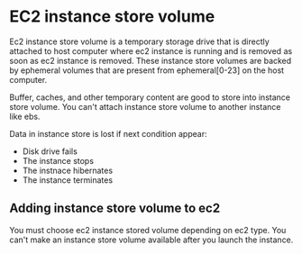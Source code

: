 # EC2 instance store volume
Ec2 instance store volume is a temporary storage drive that is directly attached to host computer where ec2
instance is running and is removed as soon as  ec2 instance is removed.
These instance store volumes are backed by ephemeral volumes that are present from ephemeral[0-23] on the host computer.   

Buffer, caches, and other temporary content are good to store into instance store volume. 
You can't attach instance store volume to another instance like ebs.

Data in instance store is lost if next condition appear:
- Disk drive fails
- The instance stops
- The instnace hibernates
- The instance terminates

## Adding instance store volume to ec2
You must choose ec2 instance stored volume depending on ec2 type.
You can't make an instance store volume available after you launch the instance.

